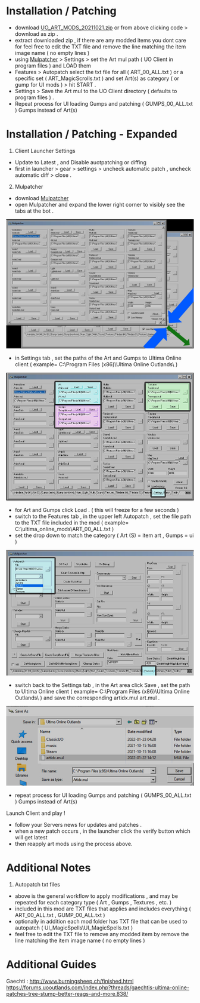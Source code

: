 # Installation / Patching
- download [UO_ART_MODS_20211021.zip]( https://github.com/CorvaeOboro/ultima_online_mods/releases/download/UO_ART_MODS_20211021/UO_ART_MODS_20211021.zip )  or from above clicking code > download as zip  . 
- extract downloaded zip , if there are any modded items you dont care for feel free to edit the TXT file and remove the line matching the item image name ( no empty lines )
- using [Mulpatcher]( http://varan.uodev.de/ ) > Settings > set the Art mul path ( UO Client in program files )   and LOAD them
- Features > Autopatch select the txt file for all ( ART_00_ALL.txt ) or a specific set ( ART_MagicScrolls.txt ) and set Art(s) as category ( or gump for UI mods )  > hit START . 
- Settings > Save the Art mul to the UO Client directory ( defaults to program files ) .
- Repeat process for UI loading Gumps and patching ( GUMPS_00_ALL.txt ) Gumps instead of Art(s)

# Installation / Patching - Expanded

1. Client Launcher Settings 
- Update to Latest , and Disable auotpatching or diffing 
- first in launcher > gear > settings > uncheck automatic patch , uncheck automatic diff > close .

2. Mulpatcher 
- download [Mulpatcher]( http://varan.uodev.de/ )
- open Mulpatcher and expand the lower right corner to visibly see the tabs at the bot .

![Mulpatcher_Expand](/Z_InstallNotes/z_install_mulpatcher_expand_01.jpg?raw=true "Mulpatcher_Expand")

- in Settings tab , set the paths of the Art and Gumps to Ultima Online client ( example= C:\Program Files (x86)\Ultima Online Outlands\ )  

![Mulpatcher_Settings](/Z_InstallNotes/z_install_mulpatcher_settings_01.jpg?raw=true "Mulpatcher_Settings")

- for Art and Gumps click Load . ( this will freeze for a few seconds )
- switch to the Features tab , in the upper left Autopatch , set the file path to the TXT file included in the mod ( example= C:\ultima_online_mods\ART_00_ALL.txt ) 
- set the drop down to match the category ( Art (S) = item art , Gumps = ui ) 

![Mulpatcher_Autopatch](/Z_InstallNotes/z_install_mulpatcher_patch_01.jpg?raw=true "Mulpatcher_Autopatch")

- switch back to the Settings tab , in the Art area click Save , set the path to Ultima Online client ( example= C:\Program Files (x86)\Ultima Online Outlands\ ) and save the corresponding artidx.mul art.mul .

![Mulpatcher_Save](/Z_InstallNotes/z_install_save_art_01.jpg?raw=true "Mulpatcher_Save")

- repeat process for UI loading Gumps and patching ( GUMPS_00_ALL.txt ) Gumps instead of Art(s)

Launch Client and play !

- follow your Servers news for updates and patches .
- when a new patch occurs , in the launcher click the verify button which will get latest
- then reapply art mods using the process above.

# Additional Notes

1. Autopatch txt files
- above is the general workflow to apply modifications , and may be repeated for each category type ( Art , Gumps , Textures , etc. )
- included in this mod are TXT files that applies and includes everything ( ART_00_ALL.txt , GUMP_00_ALL.txt ) 
- optionally in addition each mod folder has TXT file that can be used to autopatch ( UI_MagicSpells\UI_MagicSpells.txt )
- feel free to edit the TXT file to remove any modded item by remove the line matching the item image name ( no empty lines )

# Additional Guides
Gaechti :
http://www.burningsheep.ch/finished.html
https://forums.uooutlands.com/index.php?threads/gaechtis-ultima-online-patches-tree-stump-better-reags-and-more.838/

